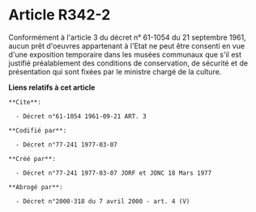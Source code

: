 # Article R342-2

Conformément à l'article 3 du décret n° 61-1054 du 21 septembre 1961, aucun prêt d'oeuvres appartenant à l'Etat ne peut être
consenti en vue d'une exposition temporaire dans les musées communaux que s'il est justifié préalablement des conditions de
conservation, de sécurité et de présentation qui sont fixées par le ministre chargé de la culture.

**Liens relatifs à cet article**

	**Cite**:

	  - Décret n°61-1054 1961-09-21 ART. 3

	**Codifié par**:

	  - Décret n°77-241 1977-03-07

	**Créé par**:

	  - Décret n°77-241 1977-03-07 JORF et JONC 18 Mars 1977

	**Abrogé par**:

	  - Décret n°2000-318 du 7 avril 2000 - art. 4 (V)
